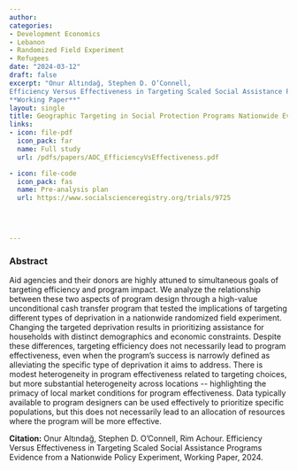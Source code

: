 ```yaml
---
author: 
categories:
- Development Economics
- Lebanon
- Randomized Field Experiment
- Refugees 
date: "2024-03-12"
draft: false
excerpt: "Onur Altındağ, Stephen D. O’Connell,
Efficiency Versus Effectiveness in Targeting Scaled Social Assistance Programs Evidence from a Nationwide Policy Experiment, 
**Working Paper**"
layout: single
title: Geographic Targeting in Social Protection Programs Nationwide Evidence from a Policy Experiment
links:
- icon: file-pdf
  icon_pack: far
  name: Full study  
  url: /pdfs/papers/AOC_EfficiencyVsEffectiveness.pdf

- icon: file-code
  icon_pack: fas
  name: Pre-analysis plan   
  url: https://www.socialscienceregistry.org/trials/9725


  
  
---
```


### Abstract 

Aid agencies and their donors are highly attuned to simultaneous goals of targeting efficiency and program impact. We analyze the relationship between these two aspects of program design through a high-value unconditional cash transfer program that tested the implications of targeting different types of deprivation in a nationwide randomized field experiment. Changing the targeted deprivation results in prioritizing assistance for households with distinct demographics and economic constraints. Despite these differences, targeting efficiency does not necessarily lead to program effectiveness, even when the program’s success is narrowly defined as alleviating the specific type of deprivation it aims to address.  There is modest heterogeneity in program effectiveness related to targeting choices, but more substantial heterogeneity across locations -- highlighting the primacy of local market conditions for program effectiveness.  Data typically available to program designers can be used effectively to prioritize specific populations, but  this does not necessarily lead to an allocation of resources where the program will be more effective. 

**Citation:** Onur Altındağ, Stephen D. O’Connell, Rim Achour. 
Efficiency Versus Effectiveness in Targeting Scaled Social Assistance Programs Evidence from a Nationwide Policy Experiment,
Working Paper, 2024. 




